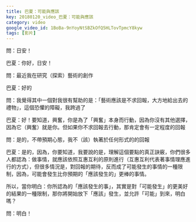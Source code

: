 ```yaml
---
title: 巴夏：可能與應該
key: 20180120_video_巴夏：可能與應該
category: video
google_video_id: 1BoBa-9nYoyNtSBZkOfQ5HLTovTpmcY8kyw
tags: [影片]
---
```


問：日安！

巴夏：你好，日安！

問：最近我在研究（探索）藝術的創作

巴夏：好的

問：我覺得其中一個對我很有幫助的是：「藝術應該是不求回報，大方地給出去的禮物」，這個恐懼的障礙，我跨過了

巴夏：好！要知道，興奮，你是為了「興奮」本身而行動，因為你沒有其他選擇，因為它（興奮）就是你。但如果你不求回報去行動，那肯定會有一定程度的回報

問：是的，不帶預期心態，我不（該）執著於任何形式的的回報

巴夏：是的，因為，你要知道，我要說的是，理解這個要點的真正訣竅，你們很多人都認為：做事情，就應該依照互惠互利的原則進行（互惠互利代表著事情理應進行的方式），但很多情況是，對回報的期待，反而成了可能發生的事情的一種限制，因為，可能會發生比你預期的「應該發生的」更棒的事情。

所以，當你明白：你所認為的「應該發生的事」，其實是對「可能發生」的更美好的結果的一種限制，那你將開始放下「應該」發生，並允許「可能」到來，明白嗎？

問：明白！
